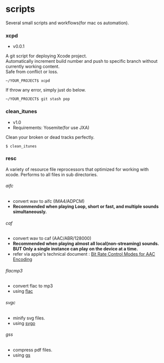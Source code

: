 # scripts
Several small scripts and workflows(for mac os automation).

### xcpd
- v0.0.1

A git script for deploying Xcode project.<br/>
Automatically increment build number and push to specific branch without currently working content.<br/>
Safe from conflict or loss.

```
~/YOUR_PROJECT$ xcpd
```

If throw any error, simply just do below.
```
~/YOUR_PROJECT$ git stash pop
```

### clean_itunes
- v1.0
- Requirements: Yosemite(for use JXA)


Clean your broken or dead tracks perfectly.

```
$ clean_itunes
```

### resc
A variety of resource file reprocessors that optimized for working with xcode. Performs to all files in sub directories.

###### aifc
- convert wav to aifc (IMA4/ADPCM)
- **Recommended when playing Loop, short or fast, and multiple sounds simultaneously.**

###### caf
- convert wav to caf (AAC/ABR/128000)
- **Recommended when playing almost all local(non-streaming) sounds. BUT Only a single instance can play on the device at a time.**
- refer via apple's technical document : [Bit Rate Control Modes for AAC Encoding](https://developer.apple.com/library/ios/technotes/tn2271/_index.html)

###### flacmp3
- convert flac to mp3
- using [flac](http://xiph.org/flac/)

###### svgc
- minify svg files.
- using [svgo](https://github.com/svg/svgo)

###### gss
- compress pdf files.
- using [gs](http://www.ghostscript.com/)
